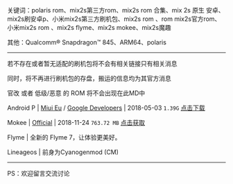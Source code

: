 关键词：polaris rom、mix2s第三方rom、mix2s rom 合集、mix 2s 原生 安卓、mix2s刷安卓p、小米mix2s第三方刷机包、mix2s rom 、rom mix2s官方rom、小米mix2s rom 、mix2s flyme、mix2s mokee、mix2s魔趣

其他：Qualcomm® Snapdragon™ 845、ARM64、polaris

* * *

若不存在或者暂无适配的刷机包将不会有相关链接只有相关消息

同时，将不再进行刷机包的存盘，搬运的信息均为其官方消息

官改 或者 低级/恶意 的 ROM 将不会出现在此MD中

Android P | [Miui Eu](http://www.mi.com/global/androidppreview/) / [Google Developers](https://developer.android.com/) | 2018-05-03 `1.39G` [点击下载](http://bigota.d.miui.com/8.5.3/polaris_dp_global_images_8.5.3_20180503.0000.00_9.0_ef2f024b87.tgz)

Mokee | [Official](https://download.mokeedev.com/?device=polaris) | 2018-11-24 `763.72 MB` [点击获取](https://download.mokeedev.com/?device=polaris)

Flyme | 全新的 Flyme 7，让体验更美好。

Lineageos | 前身为Cyanogenmod (CM)

* * *

PS：欢迎留言交流讨论
